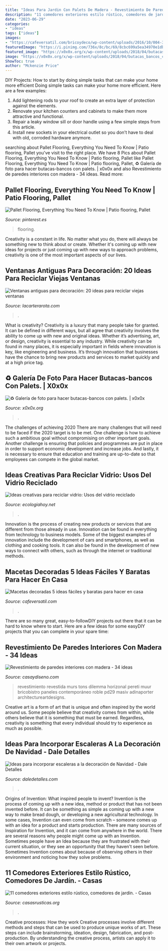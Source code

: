 ```yaml
---
title: "Ideas Para Jardin Con Palets De Madera - Revestimiento De Paredes Interiores Con Madera"
description: "11 comedores exteriores estilo rústico, comedores de jardín."
date: "2023-06-29"
categories:
- "ideas"
tags: ["ideas"]
images:
- "https://cafeversatil.com/bricoydeco/wp-content/uploads/2016/10/004-38.jpg"
featuredImage: "https://i.pinimg.com/736x/8c/bc/69/8cbc699a5ea34970e1db70f90f381bb3.jpg"
featured_image: "https://x0x0x.org/x/wp-content/uploads/2018/04/butacas_bancos_con_palets-17.jpg"
image: "https://x0x0x.org/x/wp-content/uploads/2018/04/butacas_bancos_con_palets-17.jpg"
ShowToc: true
author: "Mckenzie Price"
---
```



DIY Projects: How to start by doing simple tasks that can make your home more efficient
Doing simple tasks can make your home more efficient. Here are a few examples:
1. Add lightening rods to your roof to create an extra layer of protection against the elements.
2. Renovate your kitchen counters and cabinets to make them more attractive and functional.
3. Repair a leaky window sill or door handle using a few simple steps from this article. 
4. Install new sockets in your electrical outlet so you don’t have to deal with old, corroded hardware anymore.

	

		
searching about Pallet Flooring, Everything You Need To Know | Patio flooring, Pallet you've visit to the right place. We have 8 Pics about Pallet Flooring, Everything You Need To Know | Patio flooring, Pallet like Pallet Flooring, Everything You Need To Know | Patio flooring, Pallet, ♻ Galería de foto para hacer butacas-bancos con palets. | x0x0x and also Revestimiento de paredes interiores con madera - 34 ideas. Read more:
		
    
## Pallet Flooring, Everything You Need To Know | Patio Flooring, Pallet

<img loading=lazy src="https://i.pinimg.com/736x/8c/bc/69/8cbc699a5ea34970e1db70f90f381bb3.jpg" onerror="this.onerror=null;this.src='https://tse2.mm.bing.net/th?id=OIP.oafC5G2PGhLvy9W__5C24AHaNK&amp;pid=15.1';" alt="Pallet Flooring, Everything You Need To Know | Patio flooring, Pallet">

_Source: pinterest.es_

>flooring. 

	

Creativity is a constant in life. No matter what you do, there will always be something new to think about or create. Whether it's coming up with new ideas for projects or just coming up with new ways to approach problems, creativity is one of the most important aspects of our lives.

    
## Ventanas Antiguas Para Decoración: 20 Ideas Para Reciclar Viejas Ventanas

<img loading=lazy src="https://lacarterarota.com/wp-content/uploads/2016/09/Ventanas-antiguas-para-decoración-5.jpg" onerror="this.onerror=null;this.src='https://tse1.mm.bing.net/th?id=OIP.M0dBxM1SNeDD_mCqdm--1AHaJ4&amp;pid=15.1';" alt="Ventanas antiguas para decoración: 20 ideas para reciclar viejas ventanas">

_Source: lacarterarota.com_

>. 

	

What is creativity?
Creativity is a luxury that many people take for granted. It can be defined in different ways, but all agree that creativity involves the ability to come up with new and original ideas. Whether it’s advertising, art, or design, creativity is essential to any industry. While creativity can be found in many places, it is especially important in fields where innovation is key, like engineering and business. It’s through innovation that businesses have the chance to bring new products and services to market quickly and at a high price tag.

    
## ♻ Galería De Foto Para Hacer Butacas-bancos Con Palets. | X0x0x

<img loading=lazy src="https://x0x0x.org/x/wp-content/uploads/2018/04/butacas_bancos_con_palets-17.jpg" onerror="this.onerror=null;this.src='https://tse4.mm.bing.net/th?id=OIP.sG858dXTM1FWT-QwhMWDiwHaJ4&amp;pid=15.1';" alt="♻ Galería de foto para hacer butacas-bancos con palets. | x0x0x">

_Source: x0x0x.org_

>. 

	

The challenges of achieving 2020
There are many challenges that will need to be faced if the 2020 target is to be met. One challenge is how to achieve such a ambitious goal without compromising on other important goals. Another challenge is ensuring that policies and programmes are put in place in order to support economic development and increase jobs. And lastly, it is necessary to ensure that education and training are up-to-date so that employees can compete in the global market.

    
## Ideas Creativas Para Reciclar Vidrio: Usos Del Vidrio Reciclado

<img loading=lazy src="https://ecologiahoy.net/wp-content/uploads/2014/09/vidrioincreibles-ideas-creativas-para-reciclar-botellas-de-vidrio-17.jpg" onerror="this.onerror=null;this.src='https://tse2.mm.bing.net/th?id=OIP.xhefbkt9Ow-h6ga068HWqwHaLI&amp;pid=15.1';" alt="Ideas creativas para reciclar vidrio: Usos del vidrio reciclado">

_Source: ecologiahoy.net_

>. 

	

Innovation is the process of creating new products or services that are different from those already in use. Innovation can be found in everything from technology to business models. Some of the biggest examples of innovation include the development of cars and smartphones, as well as clothing and cooking tools. It can also be found in the development of new ways to connect with others, such as through the internet or traditional methods.

    
## Macetas Decoradas 5 Ideas Fáciles Y Baratas Para Hacer En Casa

<img loading=lazy src="https://cafeversatil.com/bricoydeco/wp-content/uploads/2016/10/004-38.jpg" onerror="this.onerror=null;this.src='https://tse1.mm.bing.net/th?id=OIP.5eZDtwI0rAmi_ml5L2bdDAHaJ4&amp;pid=15.1';" alt="Macetas decoradas 5 ideas fáciles y baratas para hacer en casa">

_Source: cafeversatil.com_

>. 

	

There are so many great, easy-to-followDIY projects out there that it can be hard to know where to start. Here are a few ideas for some easyDIY projects that you can complete in your spare time: 

    
## Revestimiento De Paredes Interiores Con Madera - 34 Ideas

<img loading=lazy src="https://casaydiseno.com/wp-content/uploads/2016/05/pared-revestida-madera-natural.jpg" onerror="this.onerror=null;this.src='https://tse3.mm.bing.net/th?id=OIP.2aH3pnV7UdyPKfExqikJDwHaLL&amp;pid=15.1';" alt="Revestimiento de paredes interiores con madera - 34 ideas">

_Source: casaydiseno.com_

>revestimiento revestida murs tons dilemma horizonal pereti muur bricobistro paneles contemporáneo roble pd29 masiv adinaporter architectureartdesigns. 

	

Creative art is a form of art that is unique and often inspired by the world around us. Some people believe that creativity comes from within, while others believe that it is something that must be earned. Regardless, creativity is something that every individual should try to experience as much as possible.

    
## Ideas Para Incorporar Escaleras A La Decoración De Navidad - Dale Detalles

<img loading=lazy src="https://www.daledetalles.com/wp-content/uploads/2017/10/escaleras-navideñas-decoradas6.jpg" onerror="this.onerror=null;this.src='https://tse1.mm.bing.net/th?id=OIP.XHgttoY0967O7vvnUtNhHQAAAA&amp;pid=15.1';" alt="Ideas para incorporar escaleras a la decoración de Navidad - Dale Detalles">

_Source: daledetalles.com_

>. 

	

Origins of Invention: What inspired people to invent?
Invention is the process of coming up with a new idea, method or product that has not been invented before. It can be something as simple as coming up with a new way to make bread dough, or developing a new agricultural technology. In some cases, Invention can even come from scratch – someone comes up with an idea for a product and starts production. There are many sources of Inspiration for Invention, and it can come from anywhere in the world.
There are several reasons why people might come up with an Invention. Sometimes people have an Idea because they are frustrated with their current situation, or they see an opportunity that they haven't seen before. Sometimes Invention comes about because of observing others in their environment and noticing how they solve problems.

    
## 11 Comedores Exteriores Estilo Rústico, Comedores De Jardín. - Casas

<img loading=lazy src="https://casasrusticas.org/wp-content/uploads/2020/09/comedores-exteriores-rusticos-8.jpg" onerror="this.onerror=null;this.src='https://tse3.mm.bing.net/th?id=OIP.tLnAlXVjocMuioiyJfv5wwHaLG&amp;pid=15.1';" alt="11 comedores exteriores estilo rústico, comedores de jardín. - Casas">

_Source: casasrusticas.org_

>. 

	

Creative processes: How they work
Creative processes involve different methods and steps that can be used to produce unique works of art. These steps can include brainstorming, ideation, design, fabrication, and post-production. By understanding the creative process, artists can apply it to their own artwork or projects.

